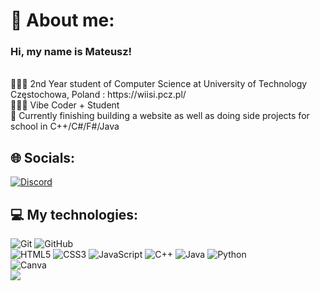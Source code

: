 # 🦋 About me: 
### Hi, my name is Mateusz!<br>
<br>
🧑🏽‍🎓 2nd Year student of Computer Science at University of Technology Częstochowa, Poland : https://wiisi.pcz.pl/ </br>
🧑🏽‍💻 Vibe Coder + Student </br>
💭 Currently finishing building a website as well as doing side projects for school in C++/C#/F#/Java </br> 


## 🌐 Socials:
[![Discord](https://img.shields.io/badge/Discord-%237289DA.svg?logo=discord&logoColor=white)](https://discord.gg/evined) 

## 💻 My technologies:
![Git](https://img.shields.io/badge/git-%23F05033.svg?style=for-the-badge&logo=git&logoColor=white) 
![GitHub](https://img.shields.io/badge/github-%23121011.svg?style=for-the-badge&logo=github&logoColor=white)
</br>
![HTML5](https://img.shields.io/badge/html5-%23E34F26.svg?style=for-the-badge&logo=html5&logoColor=white) 
![CSS3](https://img.shields.io/badge/css3-%231572B6.svg?style=for-the-badge&logo=css3&logoColor=white) 
![JavaScript](https://img.shields.io/badge/javascript-%23323330.svg?style=for-the-badge&logo=javascript&logoColor=%23F7DF1E)
![C++](https://img.shields.io/badge/c++-%2300599C.svg?style=for-the-badge&logo=c%2B%2B&logoColor=white) 
![Java](https://img.shields.io/badge/java-%23ED8B00.svg?style=for-the-badge&logo=openjdk&logoColor=white) 
![Python](https://img.shields.io/badge/python-3670A0?style=for-the-badge&logo=python&logoColor=ffdd54) 
</br>
![Canva](https://img.shields.io/badge/Canva-%2300C4CC.svg?style=for-the-badge&logo=Canva&logoColor=white) 
</br>
![](https://github-readme-stats.vercel.app/api/top-langs/?username=matpra23&theme=transparent&hide_border=false&include_all_commits=true&count_private=true&layout=compact)




